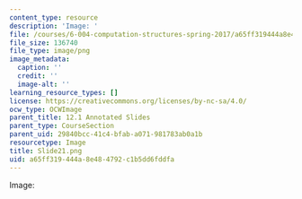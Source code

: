 ```yaml
---
content_type: resource
description: 'Image: '
file: /courses/6-004-computation-structures-spring-2017/a65ff319444a8e484792c1b5dd6fddfa_Slide21.png
file_size: 136740
file_type: image/png
image_metadata:
  caption: ''
  credit: ''
  image-alt: ''
learning_resource_types: []
license: https://creativecommons.org/licenses/by-nc-sa/4.0/
ocw_type: OCWImage
parent_title: 12.1 Annotated Slides
parent_type: CourseSection
parent_uid: 29840bcc-41c4-bfab-a071-981783ab0a1b
resourcetype: Image
title: Slide21.png
uid: a65ff319-444a-8e48-4792-c1b5dd6fddfa
---
```

Image: 